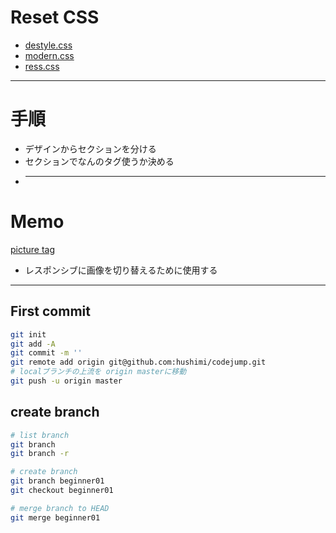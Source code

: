 # Reset CSS

- [destyle.css](https://github.com/nicolas-cusan/destyle.css)
- [modern.css](https://github.com/Andy-set-studio/modern-css-reset)
- [ress.css](https://github.com/filipelinhares/ress)

---

# 手順

- デザインからセクションを分ける
- セクションでなんのタグ使うか決める
- ***

# Memo

[picture tag](https://zero-plus.io/media/html-picture/)

- レスポンシブに画像を切り替えるために使用する

---

## First commit

```bash
git init
git add -A
git commit -m ''
git remote add origin git@github.com:hushimi/codejump.git
# localブランチの上流を origin masterに移動
git push -u origin master
```

## create branch

```bash
# list branch
git branch
git branch -r

# create branch
git branch beginner01
git checkout beginner01

# merge branch to HEAD
git merge beginner01
```

